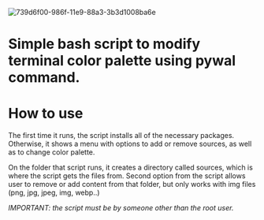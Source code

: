 ![739d6f00-986f-11e9-88a3-3b3d1008ba6e](https://github.com/Mizutsuru/Background-color-changer/assets/166165566/fd07814b-9464-4501-a165-f96cf9e6c322)

# Simple bash script to modify terminal color palette using pywal command.
# How to use
The first time it runs, the script installs all of the necessary packages.
Otherwise, it shows a menu with options to add or remove sources, as well as to change color palette.


On the folder that script runs, it creates a directory called sources, which is where the script gets the files from.
Second option from the script allows user to remove or add content from that folder, but only works with img files (png, jpg, jpeg, img, webp..)

*IMPORTANT: the script must be by someone other than the root user.*
